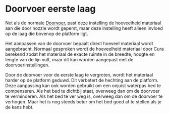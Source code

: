 Doorvoer eerste laag
====
Net als de normale [Doorvoer](material_flow.md), past deze instelling de hoeveelheid materiaal aan die door nozzle wordt geperst, maar deze instelling heeft alleen invloed op de laag die bovenop de platform ligt.

Het aanpassen van de doorvoer bepaalt direct hoeveel materiaal wordt aangebracht. Normaal gesproken wordt de hoeveelheid materiaal door Cura berekend zodat het materiaal de exacte ruimte in de breedte, hoogte en lengte van de lijn vult, maar dit kan worden aangepast met de doorvoerinstellingen.

Door de doorvoer voor de eerste laag te vergroten, wordt het materiaal harder op de platform geduwd. Dit verbetert de hechting aan de platform. Deze aanpassing kan ook worden gebruikt om een onjuist waterpas bed te compenseren. Als het bed te dichtbij staat, overweeg dan om de doorvoer te verminderen. Als het bed te ver weg is, overweeg dan om de doorvoer te verhogen. Maar het is nog steeds beter om het bed goed af te stellen als je de kans hebt.